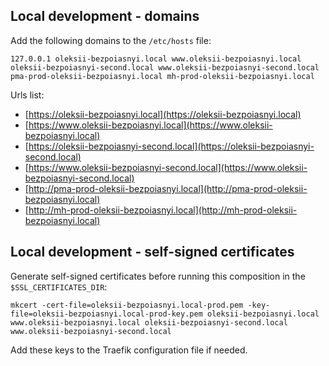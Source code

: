 ## Local development - domains ##

Add the following domains to the `/etc/hosts` file:

```shell
127.0.0.1 oleksii-bezpoiasnyi.local www.oleksii-bezpoiasnyi.local oleksii-bezpoiasnyi-second.local www.oleksii-bezpoiasnyi-second.local pma-prod-oleksii-bezpoiasnyi.local mh-prod-oleksii-bezpoiasnyi.local
```

Urls list:
- [https://oleksii-bezpoiasnyi.local](https://oleksii-bezpoiasnyi.local) 
- [https://www.oleksii-bezpoiasnyi.local](https://www.oleksii-bezpoiasnyi.local) 
- [https://oleksii-bezpoiasnyi-second.local](https://oleksii-bezpoiasnyi-second.local) 
- [https://www.oleksii-bezpoiasnyi-second.local](https://www.oleksii-bezpoiasnyi-second.local) 
- [http://pma-prod-oleksii-bezpoiasnyi.local](http://pma-prod-oleksii-bezpoiasnyi.local) 
- [http://mh-prod-oleksii-bezpoiasnyi.local](http://mh-prod-oleksii-bezpoiasnyi.local)


## Local development - self-signed certificates ##

Generate self-signed certificates before running this composition in the `$SSL_CERTIFICATES_DIR`:

```shell
mkcert -cert-file=oleksii-bezpoiasnyi.local-prod.pem -key-file=oleksii-bezpoiasnyi.local-prod-key.pem oleksii-bezpoiasnyi.local www.oleksii-bezpoiasnyi.local oleksii-bezpoiasnyi-second.local www.oleksii-bezpoiasnyi-second.local
```

Add these keys to the Traefik configuration file if needed.